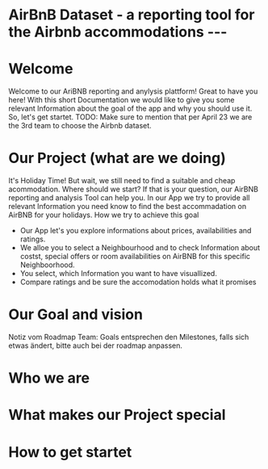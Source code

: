 # AirBnB Dataset - a reporting tool for the Airbnb accommodations ---
# Welcome
Welcome to our AriBNB reporting and anylysis plattform! Great to have you here!
With this short Documentation we would like to give you some relevant Information about the goal of the app and why you should use it. So, let's get startet.
TODO: Make sure to mention that per April 23 we are the 3rd team to choose the Airbnb dataset.

# Our Project (what are we doing)
It's Holiday Time! But wait, we still need to find a suitable and cheap acommodation. Where should we start?
If that is your question, our AirBNB reporting and analysis Tool can help you. 
In our App we try to provide all relevant Information you need know to find the best accommadation on AirBNB for your holidays.
How we try to achieve this goal
- Our App let's you explore informations about prices, availabilities and ratings.
- We alloe you to select a Neighbourhood and to check Information about costst, special offers or room availabilities on AirBNB for this specific Neighboorhood.  
- You select, which Information you want to have visuallized.
- Compare ratings and be sure the accomodation holds what it promises
# Our Goal and vision
Notiz vom Roadmap Team: Goals entsprechen den Milestones, falls sich etwas ändert, bitte auch bei der roadmap anpassen.

# Who we are

# What makes our Project special

# How to get startet




